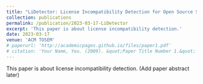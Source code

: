 ```yaml
---
title: "LiDetector: License Incompatibility Detection for Open Source Software."
collection: publications
permalink: /publication/2023-03-17-LiDetector
excerpt: 'This paper is about license incompatibility detection.'
date: 2023-03-17
venue: 'ACM TOSEM'
# paperurl: 'http://academicpages.github.io/files/paper1.pdf'
# citation: 'Your Name, You. (2009). &quot;Paper Title Number 1.&quot; <i>Journal 1</i>. 1(1).'
---
```

This paper is about license incompatibility detection. (Add paper abstract later)
